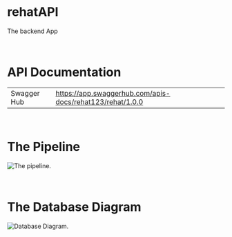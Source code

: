 # rehatAPI

The backend App

</br>

# API Documentation

|             |                                                           |
| ----------- | --------------------------------------------------------- |
| Swagger Hub | https://app.swaggerhub.com/apis-docs/rehat123/rehat/1.0.0 |

</br>

# The Pipeline

![The pipeline.](<https://storage.googleapis.com/rehat/Rehat%20Infra%20(1)-Copy%20of%20Page-2.drawio(1).png>)

</br>

# The Database Diagram

![Database Diagram.](<https://storage.googleapis.com/rehat/Untitled%20(2).png>)
